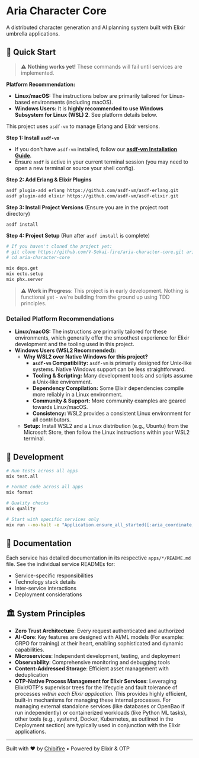 # Aria Character Core

A distributed character generation and AI planning system built with Elixir umbrella applications.

## 🚀 Quick Start

> ⚠️ **Nothing works yet!** These commands will fail until services are implemented.

**Platform Recommendation:**
*   **Linux/macOS:** The instructions below are primarily tailored for Linux-based environments (including macOS).
*   **Windows Users:** It is **highly recommended to use Windows Subsystem for Linux (WSL) 2**. See platform details below.

This project uses `asdf-vm` to manage Erlang and Elixir versions. 

**Step 1: Install `asdf-vm`**
   - If you don't have `asdf-vm` installed, follow our **[asdf-vm Installation Guide](docs/SETUP_ASDF.md)**.
   - Ensure `asdf` is active in your current terminal session (you may need to open a new terminal or source your shell config).

**Step 2: Add Erlang & Elixir Plugins**
```bash
asdf plugin-add erlang https://github.com/asdf-vm/asdf-erlang.git
asdf plugin-add elixir https://github.com/asdf-vm/asdf-elixir.git
```

**Step 3: Install Project Versions**
   (Ensure you are in the project root directory)
```bash
asdf install
```

**Step 4: Project Setup**
   (Run after `asdf install` is complete)
```bash
# If you haven't cloned the project yet:
# git clone https://github.com/V-Sekai-fire/aria-character-core.git aria-character-core
# cd aria-character-core

mix deps.get
mix ecto.setup
mix phx.server
```

> ⚠️ **Work in Progress**: This project is in early development. Nothing is functional yet - we're building from the ground up using TDD principles.

### Detailed Platform Recommendations

*   **Linux/macOS:** The instructions are primarily tailored for these environments, which generally offer the smoothest experience for Elixir development and the tooling used in this project.
*   **Windows Users (WSL2 Recommended):** 
    *   **Why WSL2 over Native Windows for this project?**
        *   **`asdf-vm` Compatibility:** `asdf-vm` is primarily designed for Unix-like systems. Native Windows support can be less straightforward.
        *   **Tooling & Scripting:** Many development tools and scripts assume a Unix-like environment.
        *   **Dependency Compilation:** Some Elixir dependencies compile more reliably in a Linux environment.
        *   **Community & Support:** More community examples are geared towards Linux/macOS.
        *   **Consistency:** WSL2 provides a consistent Linux environment for all contributors.
    *   **Setup:** Install WSL2 and a Linux distribution (e.g., Ubuntu) from the Microsoft Store, then follow the Linux instructions within your WSL2 terminal.

## 🔧 Development

```bash
# Run tests across all apps
mix test.all

# Format code across all apps
mix format

# Quality checks
mix quality

# Start with specific services only
mix run --no-halt -e "Application.ensure_all_started([:aria_coordinate, :aria_interface])"
```

## 📖 Documentation

Each service has detailed documentation in its respective `apps/*/README.md` file. See the individual service READMEs for:

- Service-specific responsibilities
- Technology stack details
- Inter-service interactions
- Deployment considerations

## 🏛️ System Principles

- **Zero Trust Architecture**: Every request authenticated and authorized
- **AI-Core**: Key features are designed with AI/ML models (For example: GRPO for training) at their heart, enabling sophisticated and dynamic capabilities.
- **Microservices**: Independent development, testing, and deployment
- **Observability**: Comprehensive monitoring and debugging tools
- **Content-Addressed Storage**: Efficient asset management with deduplication
- **OTP-Native Process Management for Elixir Services**: Leveraging Elixir/OTP's supervisor trees for the lifecycle and fault tolerance of processes _within each Elixir application_. This provides highly efficient, built-in mechanisms for managing these internal processes. For managing external standalone services (like databases or OpenBao if run independently) or containerized workloads (like Python ML tasks), other tools (e.g., systemd, Docker, Kubernetes, as outlined in the Deployment section) are typically used in conjunction with the Elixir applications.

---

Built with ❤️ by [Chibifire](https://chibifire.com) • Powered by Elixir & OTP

